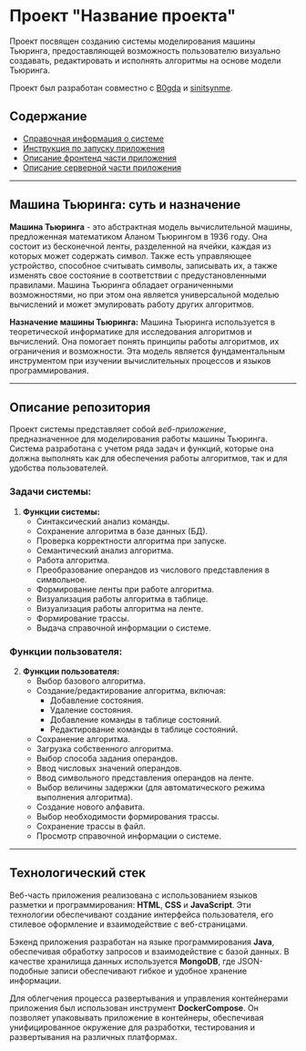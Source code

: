 # Проект "Название проекта"

Проект посвящен созданию системы моделирования машины Тьюринга, предоставляющей возможность пользователю визуально создавать, редактировать и исполнять алгоритмы на основе модели Тьюринга.

Проект был разработан совместно с [B0gda](https://github.com/B0gda) и [sinitsynme](https://github.com/sinitsynme).

## Содержание
- [Справочная информация о системе](/instructions/programAbout.md)
- [Инструкция по запуску приложения](/instructions/launchSteps.md)
- [Описание фронтенд части приложения](/FrontTuring/readme.md)
- [Описание серверной части приложения](/BackTuring/README.md)

---

## Машина Тьюринга: суть и назначение

**Машина Тьюринга** - это абстрактная модель вычислительной машины, предложенная математиком Аланом Тьюрингом в 1936 году. Она состоит из бесконечной ленты, разделенной на ячейки, каждая из которых может содержать символ. Также есть управляющее устройство, способное считывать символы, записывать их, а также изменять свое состояние в соответствии с предустановленными правилами. Машина Тьюринга обладает ограниченными возможностями, но при этом она является универсальной моделью вычислений и может эмулировать работу других алгоритмов.

**Назначение машины Тьюринга:**
Машина Тьюринга используется в теоретической информатике для исследования алгоритмов и вычислений. Она помогает понять принципы работы алгоритмов, их ограничения и возможности. Эта модель является фундаментальным инструментом при изучении вычислительных процессов и языков программирования.


---

## Описание репозитория

Проект системы представляет собой *веб-приложение*, предназначенное для моделирования работы машины Тьюринга. Система разработана с учетом ряда задач и функций, которые она должна выполнять как для обеспечения работы алгоритмов, так и для удобства пользователей.

### Задачи системы:
1. **Функции системы:**
   - Синтаксический анализ команды.
   - Сохранение алгоритма в базе данных (БД).
   - Проверка корректности алгоритма при запуске.
   - Семантический анализ алгоритма.
   - Работа алгоритма.
   - Преобразование операндов из числового представления в символьное.
   - Формирование ленты при работе алгоритма.
   - Визуализация работы алгоритма в таблице.
   - Визуализация работы алгоритма на ленте.
   - Формирование трассы.
   - Выдача справочной информации о системе.

### Функции пользователя:

2. **Функции пользователя:**
   - Выбор базового алгоритма.
   - Создание/редактирование алгоритма, включая:
     - Добавление состояния.
     - Удаление состояния.
     - Добавление команды в таблице состояний.
     - Редактирование команды в таблице состояний.
   - Сохранение алгоритма.
   - Загрузка собственного алгоритма.
   - Выбор способа задания операндов.
   - Ввод числовых значений операндов.
   - Ввод символьного представления операндов на ленте.
   - Выбор величины задержки (для автоматического режима выполнения алгоритма).
   - Создание нового алфавита.
   - Выбор необходимости формирования трассы.
   - Сохранение трассы в файл.
   - Просмотр справочной информации о системе.

---

## Технологический стек

Веб-часть приложения реализована с использованием языков разметки и программирования: **HTML**, **CSS** и **JavaScript**. Эти технологии обеспечивают создание интерфейса пользователя, его стилевое оформление и взаимодействие с веб-страницами.

Бэкенд приложения разработан на языке программирования **Java**, обеспечивая обработку запросов и взаимодействие с базой данных. В качестве хранилища данных используется **MongoDB**, где JSON-подобные записи обеспечивают гибкое и удобное хранение информации.

Для облегчения процесса развертывания и управления контейнерами приложения был использован инструмент **DockerCompose**. Он позволяет упаковывать приложение в контейнеры, обеспечивая унифицированное окружение для разработки, тестирования и развертывания на различных платформах.
